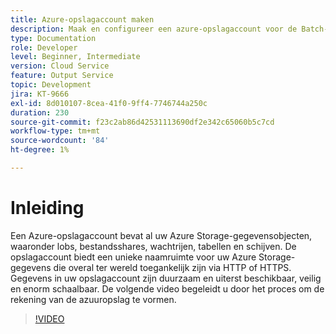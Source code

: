 ```yaml
---
title: Azure-opslagaccount maken
description: Maak en configureer een azure-opslagaccount voor de Batch-API.
type: Documentation
role: Developer
level: Beginner, Intermediate
version: Cloud Service
feature: Output Service
topic: Development
jira: KT-9666
exl-id: 8d010107-8cea-41f0-9ff4-7746744a250c
duration: 230
source-git-commit: f23c2ab86d42531113690df2e342c65060b5c7cd
workflow-type: tm+mt
source-wordcount: '84'
ht-degree: 1%

---
```


# Inleiding

Een Azure-opslagaccount bevat al uw Azure Storage-gegevensobjecten, waaronder lobs, bestandsshares, wachtrijen, tabellen en schijven. De opslagaccount biedt een unieke naamruimte voor uw Azure Storage-gegevens die overal ter wereld toegankelijk zijn via HTTP of HTTPS. Gegevens in uw opslagaccount zijn duurzaam en uiterst beschikbaar, veilig en enorm schaalbaar.
De volgende video begeleidt u door het proces om de rekening van de azuuropslag te vormen.

>[!VIDEO](https://video.tv.adobe.com/v/340127?quality=12&learn=on)
